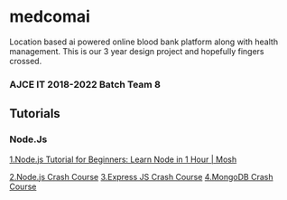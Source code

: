 # medcomai
Location based ai powered online blood bank platform along with health management. This is our 3 year design project and hopefully fingers crossed. 
### AJCE IT 2018-2022 Batch Team 8

## Tutorials 
### Node.Js 
[1.Node.js Tutorial for Beginners: Learn Node in 1 Hour | Mosh](https://www.youtube.com/watch?v=TlB_eWDSMt4)

[2.Node.js Crash Course](https://www.youtube.com/watch?v=fBNz5xF-Kx4)
[3.Express JS Crash Course](https://www.youtube.com/watch?v=L72fhGm1tfE)
[4.MongoDB Crash Course](https://www.youtube.com/watch?v=-56x56UppqQ)
